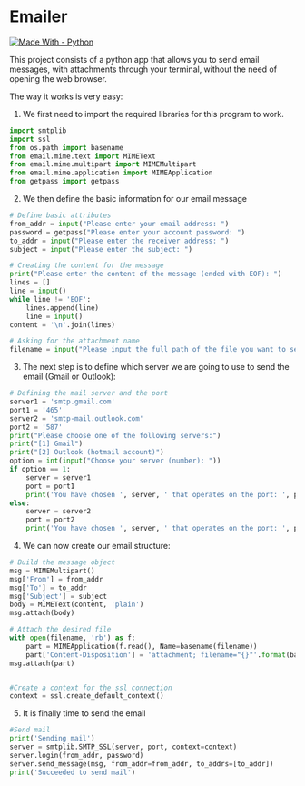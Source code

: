 # Emailer
[![Made With - Python](https://img.shields.io/badge/Made_With-Python-2ea44f?style=for-the-badge&logo=python)](https://python.org)

This project consists of a python app that allows you to send email messages, with attachments through your terminal, without the need of opening the web browser. 

The way it works is very easy:

1. We first need to import the required libraries for this program to work.
```py
import smtplib
import ssl
from os.path import basename
from email.mime.text import MIMEText
from email.mime.multipart import MIMEMultipart
from email.mime.application import MIMEApplication
from getpass import getpass
```
2. We then define the basic information for our email message
```py
# Define basic attributes
from_addr = input("Please enter your email address: ")
password = getpass("Please enter your account password: ")
to_addr = input("Please enter the receiver address: ")
subject = input("Please enter the subject: ")

# Creating the content for the message
print("Please enter the content of the message (ended with EOF): ")
lines = []
line = input()
while line != 'EOF':
    lines.append(line)
    line = input()
content = '\n'.join(lines)

# Asking for the attachment name
filename = input("Please input the full path of the file you want to send: ")
```
3. The next step is to define which server we are going to use to send the email (Gmail or Outlook):
```py
# Defining the mail server and the port
server1 = 'smtp.gmail.com'
port1 = '465'
server2 = 'smtp-mail.outlook.com'
port2 = '587'
print("Please choose one of the following servers:")
print("[1] Gmail")
print("[2] Outlook (hotmail account)")
option = int(input("Choose your server (number): "))
if option == 1:
    server = server1
    port = port1
    print('You have chosen ', server, ' that operates on the port: ', port)
else:
    server = server2
    port = port2
    print('You have chosen ', server, ' that operates on the port: ', port)
```
4. We can now create our email structure:
```py
# Build the message object
msg = MIMEMultipart()
msg['From'] = from_addr
msg['To'] = to_addr
msg['Subject'] = subject
body = MIMEText(content, 'plain')
msg.attach(body)

# Attach the desired file
with open(filename, 'rb') as f:
    part = MIMEApplication(f.read(), Name=basename(filename))
    part['Content-Disposition'] = 'attachment; filename="{}"'.format(basename(filename))
msg.attach(part)


#Create a context for the ssl connection
context = ssl.create_default_context()
```
5. It is finally time to send the email
```py
#Send mail
print('Sending mail')
server = smtplib.SMTP_SSL(server, port, context=context)
server.login(from_addr, password)
server.send_message(msg, from_addr=from_addr, to_addrs=[to_addr])
print('Succeeded to send mail')
```


